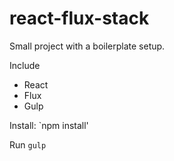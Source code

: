 # react-flux-stack

Small project with a boilerplate setup.

Include
* React
* Flux
* Gulp

Install:
`npm install'

Run
`gulp`
